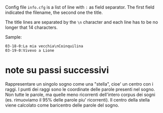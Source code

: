 Config file `info.cfg` is a list of line with `:` as field separator.
The first field indicated the filename, the second one the title.

The title lines are separated by the `\n` character and each line has
to be no longer that 14 characters.

Sample:
```
03-18-0:La mia vecchia\nCoinquilina
03-19-0:Vivevo a Lione
```

# note su passi successivi

Rappresentare un singolo sogno come una "stella", cioe' un centro con
i raggi. I punti dei raggi sono le coordinate delle parole presenti
nel sogno.  Non tutte le parole, ma quelle meno ricorrenti dell'intero
corpus dei sogni (es. rimuoviamo il 95% delle parole piu' ricorrenti).
Il centro della stella viene calcolato come baricentro delle parole del sogno.
